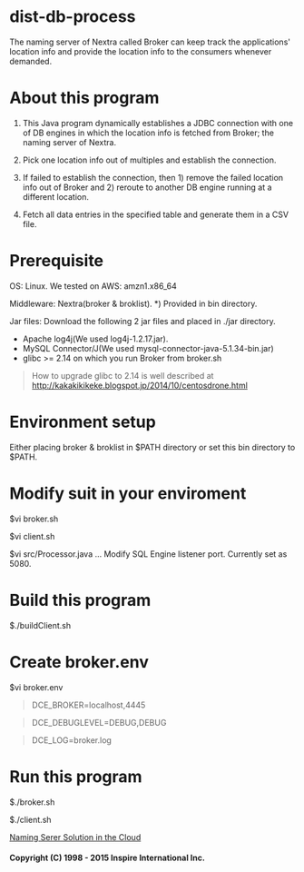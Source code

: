 # dist-db-process
The naming server of Nextra called Broker can keep track the applications' location info and provide the location info to the consumers whenever demanded.

# About this program

1. This Java program dynamically establishes a JDBC connection with one of DB engines in which the location info is fetched from Broker; the naming server of Nextra.

2. Pick one location info out of multiples and establish the connection.

3. If failed to establish the connection, then 1) remove the failed location info out of Broker and 2) reroute to another DB engine running at a different location.

4. Fetch all data entries in the specified table and generate them in a CSV file.

# Prerequisite
OS: Linux. We tested on AWS: amzn1.x86_64

Middleware: Nextra(broker & broklist). *) Provided in bin directory.

Jar files: Download the following 2 jar files and placed in ./jar directory.
* Apache log4j(We used log4j-1.2.17.jar).
* MySQL Connector/J(We used mysql-connector-java-5.1.34-bin.jar)
* glibc >= 2.14 on which you run Broker from broker.sh

> How to upgrade glibc to 2.14 is well described at http://kakakikikeke.blogspot.jp/2014/10/centosdrone.html

# Environment setup
Either placing broker & broklist in $PATH directory or set this bin directory to $PATH.

# Modify suit in your enviroment
$vi broker.sh

$vi client.sh

$vi src/Processor.java  ... Modify SQL Engine listener port. Currently set as 5080.

# Build this program
$./buildClient.sh

# Create broker.env
$vi broker.env


> DCE_BROKER=localhost,4445



> DCE_DEBUGLEVEL=DEBUG,DEBUG



> DCE_LOG=broker.log



# Run this program
$./broker.sh

$./client.sh

[Naming Serer Solution in the Cloud](http://www.inspire-intl.com/product/nextra/doc/namingServerSolution_en.pdf)

#### Copyright (C) 1998 - 2015  Inspire International Inc.